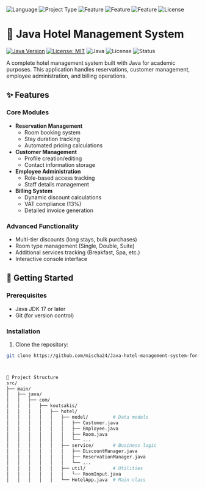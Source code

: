 ![Language](https://img.shields.io/badge/language-Java-orange)
![Project Type](https://img.shields.io/badge/project-type_academic-blue)
![Feature](https://img.shields.io/badge/Feature-Reservations_✔️-blue)
![Feature](https://img.shields.io/badge/Feature-Employee_Mgmt_✔️-blue)
![Feature](https://img.shields.io/badge/Feature-Billing_✔️-blue)
![License](https://img.shields.io/badge/license-MIT-green)

# 🏨 Java Hotel Management System  

[![Java Version](https://img.shields.io/badge/Java-17+-blue)](https://openjdk.org/projects/jdk/17/)
[![License: MIT](https://img.shields.io/badge/License-MIT-yellowgreen)](https://opensource.org/licenses/MIT)
![Java](https://img.shields.io/badge/Java-17%2B-blue)
![License](https://img.shields.io/badge/License-MIT-green)
![Status](https://img.shields.io/badge/Status-Active-brightgreen)

A complete hotel management system built with Java for academic purposes. This application handles reservations, customer management, employee administration, and billing operations.

## ✨ Features

### Core Modules
- **Reservation Management**
  - Room booking system
  - Stay duration tracking
  - Automated pricing calculations
- **Customer Management**
  - Profile creation/editing
  - Contact information storage
- **Employee Administration**
  - Role-based access tracking
  - Staff details management
- **Billing System**
  - Dynamic discount calculations
  - VAT compliance (13%)
  - Detailed invoice generation

### Advanced Functionality
- Multi-tier discounts (long stays, bulk purchases)
- Room type management (Single, Double, Suite)
- Additional services tracking (Breakfast, Spa, etc.)
- Interactive console interface

## 🚀 Getting Started

### Prerequisites
- Java JDK 17 or later
- Git (for version control)

### Installation
1. Clone the repository:
```bash
git clone https://github.com/mischa24/Java-hotel-management-system-for-school-project.git



📂 Project Structure
src/
├── main/
│   ├── java/
│   │   ├── com/
│   │   │   ├── koutsakis/
│   │   │   │   ├── hotel/
│   │   │   │   │   ├── model/         # Data models
│   │   │   │   │   │   ├── Customer.java
│   │   │   │   │   │   ├── Employee.java
│   │   │   │   │   │   ├── Room.java
│   │   │   │   │   │   └── ...
│   │   │   │   │   ├── service/       # Business logic
│   │   │   │   │   │   ├── DiscountManager.java
│   │   │   │   │   │   ├── ReservationManager.java
│   │   │   │   │   │   └── ...
│   │   │   │   │   ├── util/          # Utilities
│   │   │   │   │   │   └── RoomInput.java
│   │   │   │   │   └── HotelApp.java  # Main class
